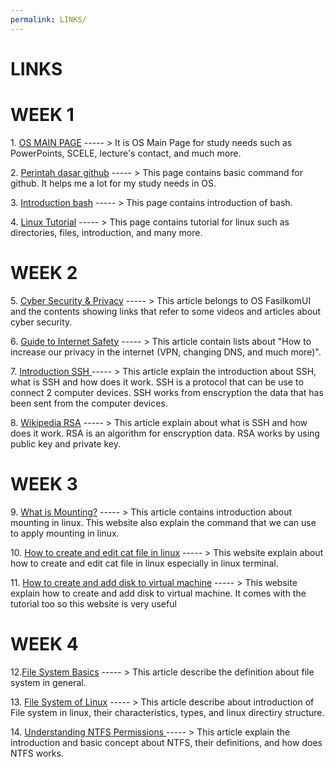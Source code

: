 ```yaml
---
permalink: LINKS/
---
```


# LINKS
# WEEK 1
<p>1. <a href="https://os.vlsm.org/"">OS MAIN PAGE</a> ----- > It is OS Main Page for study needs such as PowerPoints, SCELE, lecture's contact, and much more. </p>
<p>2. <a href="https://www.hostinger.co.id/tutorial/cara-menggunakan-github-perintah-dasar-github">Perintah dasar github</a> ----- > This page contains basic command for github. It helps me a lot for my study needs in OS.</p>
<p>3. <a href="https://www.javatpoint.com/bash">Introduction bash</a> ----- > This page contains introduction of bash.</p>
<p>4. <a href="https://www.javatpoint.com/linux-tutorial">Linux Tutorial</a> ----- > This page contains tutorial for linux such as directories, files, introduction, and many more.</p>

# WEEK 2
<p>5. <a href = "https://osp4diss.vlsm.org/osp-133.html">Cyber Security & Privacy</a> ----- > This article belongs to OS FasilkomUI and the contents showing links that refer to some videos and articles about cyber security.</p>
<p>6. <a href = "http://choosetoencrypt.com/privacy/complete-beginners-guide-to-internet-safety-privacy/">Guide to Internet Safety</a> ----- > This article contain lists about "How to increase our privacy in the internet (VPN, changing DNS, and much more)". </p>
<p>7. <a href = "https://www.niagahoster.co.id/blog/apa-itu-ssh/"> Introduction SSH </a> ----- > This article explain the introduction about SSH, what is SSH and how does it work. SSH is a protocol that can be use to connect 2 computer devices. SSH works from enscryption the data that has been sent from the computer devices.  </p>
<p>8. <a href = "https://id.wikipedia.org/wiki/RSA">Wikipedia RSA</a> ----- > This article explain about what is SSH and how does it work. RSA is an algorithm for enscryption data. RSA works by using public key and private key. </p>

# WEEK 3
<p>9. <a href = "https://unix.stackexchange.com/questions/3192/what-is-meant-by-mounting-a-device-in-linux">What is Mounting?</a> ----- > This article contains introduction about mounting in linux. This website also explain the command that we can use to apply mounting in linux.</p>
<p>10. <a href = "https://www.fosslinux.com/20889/how-to-create-and-edit-text-files-using-command-line-from-linux-terminal.htm">How to create and edit cat file in linux</a> ----- > This website explain about how to create and edit cat file in linux especially in linux terminal.</p>
<p>11. <a href = "https://rdr-it.com/en/hyper-v-add-a-virtual-hard-disk-to-a-virtual-machine/">How to create and add disk to virtual machine</a> ----- > This website explain how to create and add disk to virtual machine. It comes with the tutorial too so this website is very useful</p>

# WEEK 4
<p>12.<a href = "https://www.ufsexplorer.com/articles/file-systems-basics/">File System Basics</a> ----- > This article describe the definition about file system in general.</p>
<p>13. <a href = "https://www.scaler.com/topics/linux-tutorial/file-system-of-linux/">File System of Linux</a> ----- > This article describe about introduction of File system in linux, their characteristics, types, and linux directiry structure. </p>
<p>14. <a href = "https://blog.foldersecurityviewer.com/understanding-ntfs-permissions/">Understanding NTFS Permissions </a> ----- > This article explain the introduction and basic concept about NTFS, their definitions, and how does NTFS works.  </p>

